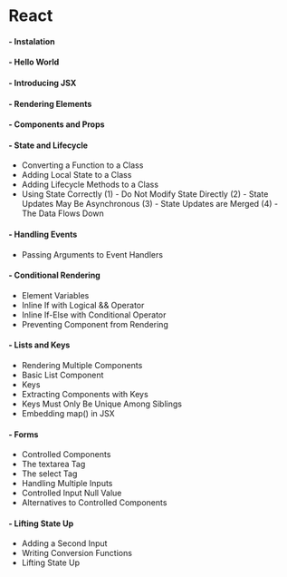 # React
#### - Instalation
#### - Hello World
#### - Introducing JSX
#### - Rendering Elements
#### - Components and Props
#### - State and Lifecycle
+ Converting a Function to a Class
+ Adding Local State to a Class
+ Adding Lifecycle Methods to a Class
+ Using State Correctly
(1) - Do Not Modify State Directly
(2) - State Updates May Be Asynchronous
(3) - State Updates are Merged
(4) - The Data Flows Down
#### - Handling Events
+ Passing Arguments to Event Handlers
#### - Conditional Rendering
+ Element Variables
+ Inline If with Logical && Operator
+ Inline If-Else with Conditional Operator
+ Preventing Component from Rendering
#### - Lists and Keys
+ Rendering Multiple Components
+ Basic List Component
+ Keys
+ Extracting Components with Keys
+ Keys Must Only Be Unique Among Siblings
+ Embedding map() in JSX
#### - Forms
+ Controlled Components
+ The textarea Tag
+ The select Tag
+ Handling Multiple Inputs
+ Controlled Input Null Value
+ Alternatives to Controlled Components
#### - Lifting State Up
+ Adding a Second Input
+ Writing Conversion Functions
+ Lifting State Up




